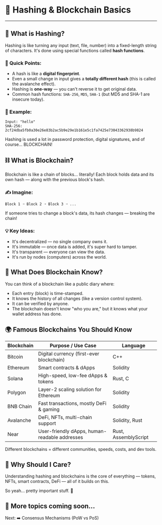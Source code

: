 # 🔐 Hashing & Blockchain Basics



---

## 🧩 What is Hashing?

Hashing is like turning any input (text, file, number) into a fixed-length string of characters. It's done using special functions called **hash functions**.

### 🔑 Quick Points:
- A hash is like a **digital fingerprint**.
- Even a small change in input gives a **totally different hash** (this is called the avalanche effect).
- Hashing is **one-way** — you can't reverse it to get original data.
- Common hash functions: `SHA-256`, `MD5`, `SHA-1` (but MD5 and SHA-1 are insecure today).

### 🔁 Example:
```
Input: "hello"
SHA-256: 2cf24dba5fb0a30e26e83b2ac5b9e29e1b161e5c1fa7425e73043362938b9824
```

Hashing is used a lot in password protection, digital signatures, and of course... BLOCKCHAIN!

## ⛓️ What is Blockchain?

Blockchain is like a chain of blocks... literally! Each block holds data and its own hash — along with the previous block's hash.

### ✍️ Imagine:
```
Block 1 ➝ Block 2 ➝ Block 3 ➝ ...
```

If someone tries to change a block's data, its hash changes — breaking the chain!

### 💡 Key Ideas:
- It's decentralized — no single company owns it.
- It's immutable — once data is added, it's super hard to tamper.
- It's transparent — everyone can view the data.
- It's run by nodes (computers) across the world.

## 🧠 What Does Blockchain Know?

You can think of a blockchain like a public diary where:
- Each entry (block) is time-stamped.
- It knows the history of all changes (like a version control system).
- It can be verified by anyone.
- The blockchain doesn't know "who you are," but it knows what your wallet address has done.

## 🌍 Famous Blockchains You Should Know

| Blockchain | Purpose / Use Case | Language |
|------------|-------------------|----------|
| Bitcoin | Digital currency (first-ever blockchain) | C++ |
| Ethereum | Smart contracts & dApps | Solidity |
| Solana | High-speed, low-fee dApps & tokens | Rust, C |
| Polygon | Layer-2 scaling solution for Ethereum | Solidity |
| BNB Chain | Fast transactions, mostly DeFi & gaming | Solidity |
| Avalanche | DeFi, NFTs, multi-chain support | Solidity, Rust |
| Near | User-friendly dApps, human-readable addresses | Rust, AssemblyScript |

Different blockchains = different communities, speeds, costs, and dev tools.

## 🤔 Why Should I Care?

Understanding hashing and blockchains is the core of everything — tokens, NFTs, smart contracts, DeFi — all of it builds on this.

So yeah... pretty important stuff. 💪

## 🧾 More topics coming soon...
Next: ➡️ Consensus Mechanisms (PoW vs PoS)
